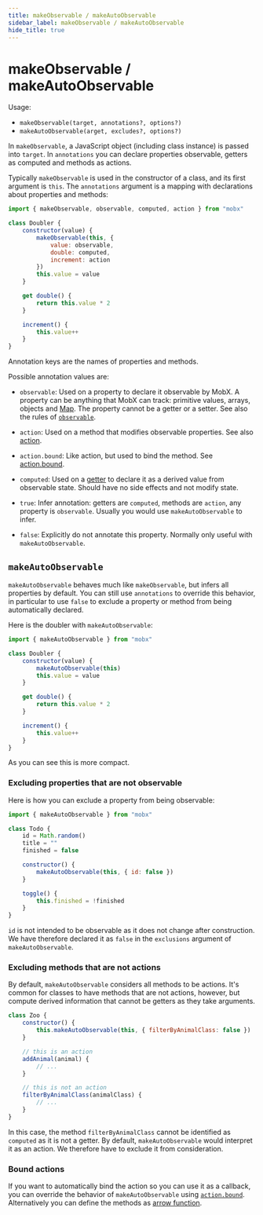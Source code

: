 ```yaml
---
title: makeObservable / makeAutoObservable
sidebar_label: makeObservable / makeAutoObservable
hide_title: true
---
```


# makeObservable / makeAutoObservable

Usage:

-   `makeObservable(target, annotations?, options?)`
-   `makeAutoObservable(arget, excludes?, options?)`

In `makeObservable`, a JavaScript object (including class instance) is passed into `target`. In `annotations` you can declare properties observable, getters as computed and methods as actions.

Typically `makeObservable` is used in the constructor of a class, and
its first argument is `this`. The `annotations` argument is a mapping with
declarations about properties and methods:

```javascript
import { makeObservable, observable, computed, action } from "mobx"

class Doubler {
    constructor(value) {
        makeObservable(this, {
            value: observable,
            double: computed,
            increment: action
        })
        this.value = value
    }

    get double() {
        return this.value * 2
    }

    increment() {
        this.value++
    }
}
```

Annotation keys are the names of properties and methods.

Possible annotation values are:

-   `observable`: Used on a property to declare it observable by MobX. A property can be anything that MobX can track: primitive values, arrays, objects and [Map](https://developer.mozilla.org/en-US/docs/Web/JavaScript/Reference/Global_Objects/Map). The property cannot be a getter or a setter. See also the rules of [`observable`](observable.md).

-   `action`: Used on a method that modifies observable properties. See also [action](action.md).

-   `action.bound`: Like action, but used to bind the method. See [action.bound](action.md#actionbound).

-   `computed`: Used on a [getter](https://developer.mozilla.org/en-US/docs/Web/JavaScript/Reference/Functions/get) to declare it as a derived value from observable state. Should have no side effects and not modify state.

*   `true`: Infer annotation: getters are `computed`, methods are `action`, any property is `observable`. Usually you would use `makeAutoObservable` to infer.

*   `false`: Explicitly do not annotate this property. Normally only useful with `makeAutoObservable`.

## `makeAutoObservable`

`makeAutoObservable` behaves much like `makeObservable`, but infers all properties by default. You can still use `annotations` to override this behavior, in particular to use `false` to exclude a property or method from being automatically declared.

Here is the doubler with `makeAutoObservable`:

```javascript
import { makeAutoObservable } from "mobx"

class Doubler {
    constructor(value) {
        makeAutoObservable(this)
        this.value = value
    }

    get double() {
        return this.value * 2
    }

    increment() {
        this.value++
    }
}
```

As you can see this is more compact.

### Excluding properties that are not observable

Here is how you can exclude a property from being observable:

```javascript
import { makeAutoObservable } from "mobx"

class Todo {
    id = Math.random()
    title = ""
    finished = false

    constructor() {
        makeAutoObservable(this, { id: false })
    }

    toggle() {
        this.finished = !finished
    }
}
```

`id` is not intended to be observable as it does not change after construction.
We have therefore declared it as `false` in the `exclusions` argument of
`makeAutoObservable`.

### Excluding methods that are not actions

By default, `makeAutoObservable` considers all methods to be actions. It's common for classes to have methods that are not actions, however, but compute derived information that cannot be getters as they take arguments.

```javascript
class Zoo {
    constructor() {
        this.makeAutoObservable(this, { filterByAnimalClass: false })
    }

    // this is an action
    addAnimal(animal) {
        // ...
    }

    // this is not an action
    filterByAnimalClass(animalClass) {
        // ...
    }
}
```

In this case, the method `filterByAnimalClass` cannot be identified as `computed` as it is not a getter. By default, `makeAutoObservable` would interpret it as an action. We therefore have to exclude it from consideration.

### Bound actions

If you want to automatically bind the action so you can use it as a callback, you can override the behavior of `makeAutoObservable` using [`action.bound`](action.md#actionbound). Alternatively you can define the methods as [arrow function](action.md#bound-arrow-functions).
